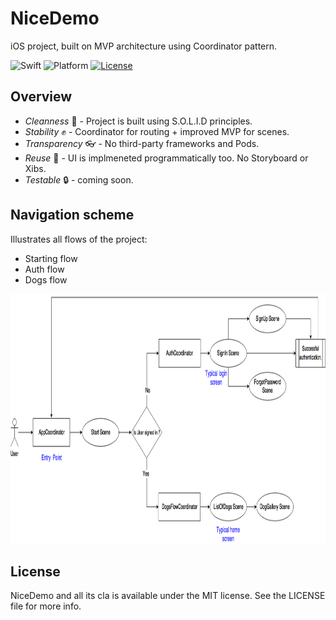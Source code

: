# NiceDemo
iOS project, built on MVP architecture using Coordinator pattern.

![Swift](https://img.shields.io/badge/Swift-4.0-orange.svg)
![Platform](https://img.shields.io/badge/platform-iOS-lightgrey.svg)
[![License](https://img.shields.io/badge/license-mit-blue.svg)](https://doge.mit-license.org)

## Overview
- *Сleanness* 💎    - Project is built using S.O.L.I.D principles.
- *Stability* ✊    - Coordinator for routing + improved MVP for scenes.
- *Transparency* 👓 - No third-party frameworks and Pods.
- *Reuse* 🤹‍       - UI is implmeneted programmatically too. No Storyboard or Xibs.
- *Testable* 🔒     - coming soon.

## Navigation scheme
Illustrates all flows of the project:
- Starting flow
- Auth flow
- Dogs flow

<p align="left">
<img src="https://github.com/Kharauzov/NiceDemo/blob/master/Diagram/NiceDemo.png" width="800px" height="400px"/>
</p>

## License
NiceDemo and all its cla is available under the MIT license. See the LICENSE file for more info.
